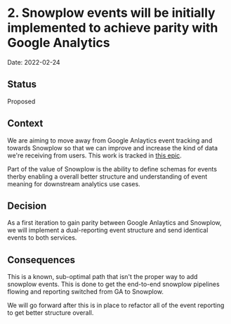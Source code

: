 # 2. Snowplow events will be initially implemented to achieve parity with Google Analytics

Date: 2022-02-24

## Status

Proposed

## Context

We are aiming to move away from Google Anlaytics event tracking and towards Snowplow so that we can 
improve and increase the kind of data we're receiving from users. 
This work is tracked in [this epic](https://gitlab.com/groups/meltano/-/epics/122). 

Part of the value of Snowplow is the ability to define schemas for events therby enabling a overall
better structure and understanding of event meaning for downstream analytics use cases.

## Decision

As a first iteration to gain parity between Google Anlaytics and Snowplow, we will implement a dual-reporting
event structure and send identical events to both services. 

## Consequences

This is a known, sub-optimal path that isn't the proper way to add snowplow events.
This is done to get the end-to-end snowplow pipelines flowing and reporting switched from GA to Snowplow.

We will go forward after this is in place to refactor all of the event reporting to get better structure overall.
